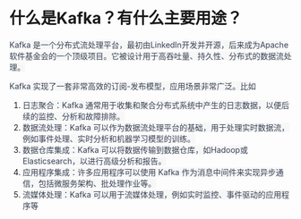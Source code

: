 # 什么是Kafka？有什么主要用途？

<font style="color:rgb(55, 65, 81);background-color:rgb(247, 247, 248);">Kafka 是一个分布式流处理平台，最初由LinkedIn开发并开源，后来成为Apache软件基金会的一个顶级项目。它被设计用于高吞吐量、持久性、分布式的数据流处理。</font>

<font style="color:rgb(55, 65, 81);background-color:rgb(247, 247, 248);">Kafka 实现了一套非常高效的订阅-发布模型，应用场景非常广泛。比如</font>

1. <font style="color:rgb(55, 65, 81);background-color:rgb(247, 247, 248);">日志聚合：Kafka 通常用于收集和聚合分布式系统中产生的日志数据，以便后续的监控、分析和故障排除。</font>
2. <font style="color:rgb(55, 65, 81);background-color:rgb(247, 247, 248);">数据流处理：Kafka 可以作为数据流处理平台的基础，用于处理实时数据流，例如事件处理、实时分析和机器学习模型的训练。</font>
3. <font style="color:rgb(55, 65, 81);background-color:rgb(247, 247, 248);">数据仓库集成：Kafka 可以将数据传输到数据仓库，如Hadoop或Elasticsearch，以进行高级分析和报告。</font>
4. <font style="color:rgb(55, 65, 81);background-color:rgb(247, 247, 248);">应用程序集成：许多应用程序可以使用 Kafka 作为消息中间件来实现异步通信，包括微服务架构、批处理作业等。</font>
5. <font style="color:rgb(55, 65, 81);background-color:rgb(247, 247, 248);">流媒体处理：Kafka 可以用于流媒体处理，例如实时监控、事件驱动的应用程序等</font>


